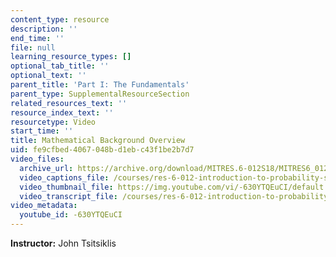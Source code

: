 ```yaml
---
content_type: resource
description: ''
end_time: ''
file: null
learning_resource_types: []
optional_tab_title: ''
optional_text: ''
parent_title: 'Part I: The Fundamentals'
parent_type: SupplementalResourceSection
related_resources_text: ''
resource_index_text: ''
resourcetype: Video
start_time: ''
title: Mathematical Background Overview
uid: fe9cfbed-4067-048b-d1eb-c43f1be2b7d7
video_files:
  archive_url: https://archive.org/download/MITRES.6-012S18/MITRES6_012S18_S01-00_300k.mp4
  video_captions_file: /courses/res-6-012-introduction-to-probability-spring-2018/94d383bb3295594e93e602166ac250ca_-630YTQEuCI.vtt
  video_thumbnail_file: https://img.youtube.com/vi/-630YTQEuCI/default.jpg
  video_transcript_file: /courses/res-6-012-introduction-to-probability-spring-2018/599e892f13f4d92e749537c46e2713c9_-630YTQEuCI.pdf
video_metadata:
  youtube_id: -630YTQEuCI
---
```


**Instructor:** John Tsitsiklis